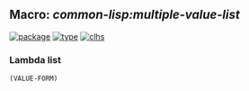 ## Macro: ***common-lisp:multiple-value-list***
[![package](https://img.shields.io/badge/Package-COMMON--LISP-5f9ea0.svg?style=social&colorA=999999)](../) [![type](https://img.shields.io/badge/Type-Macro-5f9ea0.svg?style=social&colorA=999999)](../#macro) [![clhs](https://img.shields.io/badge/CLHS-MULTIPLE--VALUE--LIST-5f9ea0.svg?style=social&colorA=999999)](http://www.lispworks.com/documentation/HyperSpec/Body/m_mult_1.htm) 
### Lambda list
```
(VALUE-FORM)
```
